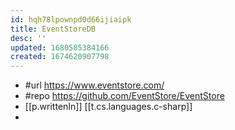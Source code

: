 ```yaml
---
id: hqh78lpownpd0d66ijiaipk
title: EventStoreDB
desc: ''
updated: 1680585384166
created: 1674620907798
---
```


- #url https://www.eventstore.com/
- #repo https://github.com/EventStore/EventStore
- [[p.writtenIn]] [[t.cs.languages.c-sharp]]
- 
